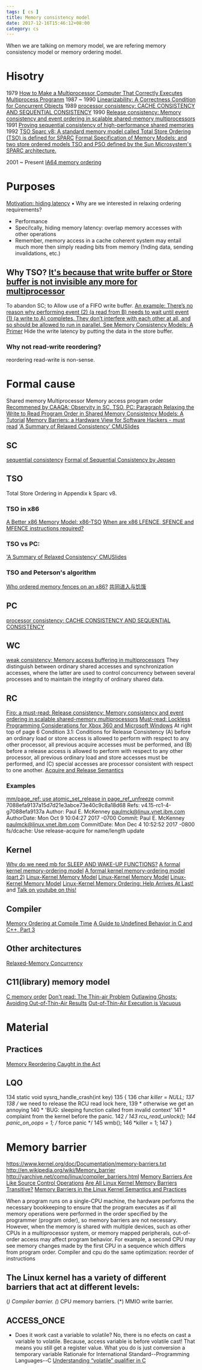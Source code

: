 ```yaml
---
tags: [ cs ] 
title: Memory consistency model
date: 2017-12-16T15:46:12+08:00 
category: cs
---
```


When we are talking on memory model, we are refering memory consistency model or memory ordering model.

# Hisotry
1979
[How to Make a Multiprocessor Computer That Correctly Executes Multiprocess Progranm](https://www.microsoft.com/en-us/research/uploads/prod/2016/12/How-to-Make-a-Multiprocessor-Computer-That-Correctly-Executes-Multiprocess-Programs.pdf)
1987 ~ 1990 
[Linearizability: A Correctness Condition for Concurrent Objects](https://cs.brown.edu/~mph/HerlihyW90/p463-herlihy.pdf)
1989
[processor consistency: CACHE CONSISTENCY AND SEQUENTIAL CONSISTENCY](http://citeseerx.ist.psu.edu/viewdoc/download?doi=10.1.1.8.3766&rep=rep1&type=pdf)
1990
[Release consistency: Memory consistency and event ordering in scalable shared-memory multiprocessors](https://dl.acm.org/citation.cfm?id=325102)
1991
[Proving sequential consistency of high-performance shared memories](https://dl.acm.org/citation.cfm?id=113406)
1992
[TSO Sparc v8: A standard memory model called Total Store Ordering (TSO) is defined for SPARC](https://www.gaisler.com/doc/sparcv8.pdf)
[Formal Specification of Memory Models: and two store ordered models TSO and PSO defined by the Sun Microsystem's SPARC architecture.](https://link.springer.com/chapter/10.1007/978-1-4615-3604-8_2)

2001 ~ Present
[IA64 memory ordering](https://www.youtube.com/watch?v=WUfvvFD5tAA)

# Purposes
[Motivation: hiding latency](https://www.cs.cmu.edu/afs/cs/academic/class/15418-s12/www/lectures/14_relaxedReview.pdf)
▪ Why are we interested in relaxing ordering requirements?
- Performance
- Speci!cally, hiding memory latency: overlap memory accesses with other operations
- Remember, memory access in a cache coherent system may entail much more then
simply reading bits from memory (!nding data, sending invalidations, etc.)
## Why TSO? [It's because that write buffer or Store buffer is not invisible any more for multiprocessor](https://www.cis.upenn.edu/~devietti/classes/cis601-spring2016/sc_tso.pdf)
To abandon SC; to Allow use of a FIFO write buffer.
[An example: There’s no reason why performing event (2) (a read from B) needs to wait until event (1) (a write to A) completes. They don’t interfere with each other at all, and so should be allowed to run in parallel. See Memory Consistency Models: A Primer](https://www.cs.utexas.edu/~bornholt/post/memory-models.html)
Hide the write latency by putting the data in the store buffer.
### Why not read-write reordering?
reordering read-write is non-sense.

# Formal cause
Shared memory
Multiprocessor
Memory access
program order
[Recommened by CAAQA: Observity in SC, TSO, PC: Paragraph Relaxing the Write to Read Program Order in Shared Memory Consistency Models: A Tutorial](https://www.hpl.hp.com/techreports/Compaq-DEC/WRL-95-7.pdf) 
[Memory Barriers: a Hardware View for Software Hackers - must read](http://www.rdrop.com/users/paulmck/scalability/paper/whymb.2010.06.07c.pdf)
['A Summary of Relaxed Consistency' CMU](http://15418.courses.cs.cmu.edu/spring2013/article/41)[Slides](https://www.cs.cmu.edu/afs/cs/academic/class/15418-s12/www/lectures/14_relaxedReview.pdf)

## SC
[sequential consistency](https://www.microsoft.com/en-us/research/uploads/prod/2016/12/How-to-Make-a-Multiprocessor-Computer-That-Correctly-Executes-Multiprocess-Programs.pdf)
[Formal of Sequential Consistency by Jepsen](https://jepsen.io/consistency/models/sequential#formally)

## TSO 
Total Store Ordering in Appendix k Sparc v8.
### TSO in x86
[A Better x86 Memory Model: x86-TSO](https://www.cl.cam.ac.uk/~pes20/weakmemory/x86tso-paper.tphols.pdf)
[When are x86 LFENCE, SFENCE and MFENCE instructions required?](https://stackoverflow.com/questions/27595595/when-are-x86-lfence-sfence-and-mfence-instructions-required)
### TSO vs PC: 
['A Summary of Relaxed Consistency' CMU](http://15418.courses.cs.cmu.edu/spring2013/article/41)[Slides](https://www.cs.cmu.edu/afs/cs/academic/class/15418-s12/www/lectures/14_relaxedReview.pdf)
### TSO and Peterson's algorithm
[Who ordered memory fences on an x86?](https://bartoszmilewski.com/2008/11/05/who-ordered-memory-fences-on-an-x86/)
[共同进入与饥饿](https://www.cnblogs.com/caidi/p/6708789.html)

## PC
[processor consistency: CACHE CONSISTENCY AND SEQUENTIAL CONSISTENCY](http://citeseerx.ist.psu.edu/viewdoc/download?doi=10.1.1.8.3766&rep=rep1&type=pdf)

## WC
[weak consistency: Memory access buffering in multiprocessors](https://people.eecs.berkeley.edu/~kubitron/cs252/handouts/oldquiz/p434-dubois.pdf)
They distinguish between ordinary shared accesses and synchronization accesses, where the latter are used to control concurrency
between several processes and to maintain the integrity of ordinary shared data.

## RC
[Firo: a must-read: Release consistency: Memory consistency and event ordering in scalable shared-memory multiprocessors](https://dl.acm.org/citation.cfm?id=325102)
[Must-read: Lockless Programming Considerations for Xbox 360 and Microsoft Windows](https://docs.microsoft.com/en-us/windows/win32/dxtecharts/lockless-programming?redirectedfrom=MSDN#read-acquire-and-write-release-barriers)
At right top of page 6 
Condition 3.1: Conditions for Release Consistency
(A) before an ordinary load or store access is allowed to perform with respect to any other processor,
all previous acquire accesses must be performed, and
(B) before a release access is allowed to perform with
respect to any other processor, all previous ordinary
load and store accesses must be performed, and
(C) special accesses are processor consistent with respect to one another.
[Acquire and Release Semantics](https://preshing.com/20120913/acquire-and-release-semantics/)
### Examples
[mm/page_ref: use atomic_set_release in page_ref_unfreeze](https://marc.info/?l=linux-kernel&m=151844394031510&w=2)
commit 7088efa9137a15d7d21e3abce73e40c9c8a18d68
Refs: v4.15-rc1-4-g7088efa9137a
Author:     Paul E. McKenney <paulmck@linux.vnet.ibm.com>
AuthorDate: Mon Oct 9 10:04:27 2017 -0700
Commit:     Paul E. McKenney <paulmck@linux.vnet.ibm.com>
CommitDate: Mon Dec 4 10:52:52 2017 -0800
    fs/dcache: Use release-acquire for name/length update

## Kernel
[Why do we need mb for SLEEP AND WAKE-UP FUNCTIONS?](https://www.kernel.org/doc/Documentation/memory-barriers.txt)
[A formal kernel memory-ordering model](https://lwn.net/Articles/718628/)
[A formal kernel memory-ordering model (part 2)](https://lwn.net/Articles/720550/)
[Linux-Kernel Memory Model](http://www.open-std.org/jtc1/sc22/wg21/docs/papers/2015/n4374.html)
[Linux-Kernel Memory Model](http://www.open-std.org/jtc1/sc22/wg21/docs/papers/2017/p0124r4.html)
[Linux-Kernel Memory Model](http://www.open-std.org/jtc1/sc22/wg21/docs/papers/2018/p0124r6.html)
[Linux-Kernel Memory Ordering: Help Arrives At Last!](http://events.linuxfoundation.org/sites/events/files/slides/LinuxMM.2016.09.19a.LCE_.pdf) and [Talk on youtube on this!](https://www.youtube.com/watch?v=ULFytshTvIY)
## Compiler
[Memory Ordering at Compile Time](http://preshing.com/20120625/memory-ordering-at-compile-time/)
[A Guide to Undefined Behavior in C and C++, Part 3](https://blog.regehr.org/archives/232)

## Other architectures
[Relaxed-Memory Concurrency](http://www.cl.cam.ac.uk/~pes20/weakmemory/)

## C11(library) memory model
[C memory order](http://en.cppreference.com/w/c/atomic/memory_order)
[Don't read: The Thin-air Problem](https://www.cl.cam.ac.uk/~pes20/cpp/notes42.html)
[Outlawing Ghosts: Avoiding Out-of-Thin-Air Results](https://static.googleusercontent.com/media/research.google.com/en//pubs/archive/42967.pdf)
[Out-of-Thin-Air Execution is Vacuous](http://www.open-std.org/jtc1/sc22/wg21/docs/papers/2015/n4375.html)

# Material
## Practices
[Memory Reordering Caught in the Act](http://preshing.com/20120515/memory-reordering-caught-in-the-act/)

## LQO
 134 static void sysrq_handle_crash(int key)
 135 {
 136         char *killer = NULL;
 137 
 138         /* we need to release the RCU read lock here,
 139          * otherwise we get an annoying
 140          * 'BUG: sleeping function called from invalid context'
 141          * complaint from the kernel before the panic.
 142          */
 143         rcu_read_unlock();
 144         panic_on_oops = 1;      /* force panic */
 145         wmb();
 146         *killer = 1;
 147 }

# Memory barrier
https://www.kernel.org/doc/Documentation/memory-barriers.txt
http://en.wikipedia.org/wiki/Memory_barrier
http://yarchive.net/comp/linux/compiler_barriers.html
[Memory Barriers Are Like Source Control Operations](http://preshing.com/20120710/memory-barriers-are-like-source-control-operations/)
[Are All Linux Kernel Memory Barriers Transitive?](https://www.kernel.org/pub/linux/kernel/people/paulmck/Answers/SMP/lwsync.html)
[Memory Barriers in the Linux Kernel Semantics and Practices](http://events.linuxfoundation.org/sites/events/files/slides/dbueso-elc2016-membarriers-final.pdf)

When a program runs on a single-CPU machine, the hardware performs the necessary bookkeeping to ensure that the program executes as if all memory operations were performed in the order specified by the programmer (program order), so memory barriers are not necessary. However, when the memory is shared with multiple devices, such as other CPUs in a multiprocessor system, or memory mapped peripherals, out-of-order access may affect program behavior. For example, a second CPU may see memory changes made by the first CPU in a sequence which differs from program order.
Compiler and cpu do the same optimization: reorder of instructions
## The Linux kernel has a variety of different barriers that act at different levels:
  (*) Compiler barrier.
  (*) CPU memory barriers.
  (*) MMIO write barrier.
## ACCESS_ONCE
* Does it work cast a variable to volatile?
No, there is no efects on cast a variable to volatile.
Because, access variable is before volatile cast! That means you 
still get a register value. What you do is just conversion a temporary variable
Rationale for International Standard--Programming Languages--C
[Understanding “volatile” qualifier in C](http://www.geeksforgeeks.org/understanding-volatile-qualifier-in-c/)
